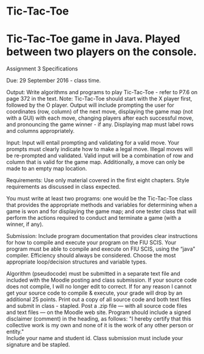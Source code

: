 # Tic-Tac-Toe
# Tic-Tac-Toe game in Java. Played between two players on the console.

Assignment 3 Specifications

Due: 29 September 2016 - class time.

Output: Write algorithms and programs to play Tic-Tac-Toe - refer to P7.6 on page 372 in the text. Note: Tic-Tac-Toe should start with the X player first, followed by the O player. Output will include prompting the user for coordinates (row, column) of the next move, displaying the game map (not with a GUI) with each move, changing players after each successful move, and pronouncing the game winner - if any. Displaying map must label rows and columns appropriately.


Input: Input will entail prompting and validating for a valid move. Your prompts must clearly indicate how to make a legal move. Illegal moves will be re-prompted and validated. Valid input will be a combination of row and column that is valid for the game map. Additionally, a move can only be made to an empty map location.


Requirements: Use only material covered in the first eight chapters. Style requirements as discussed in class expected. 

You must write at least two programs: one would be the Tic-Tac-Toe class that provides the appropriate methods and variables for determining when a game is won and for displaying the game map; and one tester class that will perform the actions required to conduct and terminate a game (with a winner, if any). 


Submission: Include program documentation that provides clear instructions for how to compile and execute your program on the FIU SCIS. Your program must be able to compile and execute on FIU SCIS, using the “java” compiler. 
Efficiency should always be considered. Choose the most appropriate loop/decision structures and variable types. 

Algorithm (pseudocode) must be submitted in a separate text file and included with the Moodle posting and class submission. 
If your source code does not compile, I will no longer edit to correct. If for any reason I cannot get your source code to compile & execute, your grade will drop by an additional 25 points.
Print out a copy of all source code and both text files and submit in class - stapled. Post a .zip file — with all source code files and text files — on the Moodle web site.
Program should include a signed disclaimer (comment) in the heading, as follows:
	"I hereby certify that this collective work is my own and none of it is the work of any other person or entity."  
Include your name and student id. Class submission must include your signature and be stapled.
